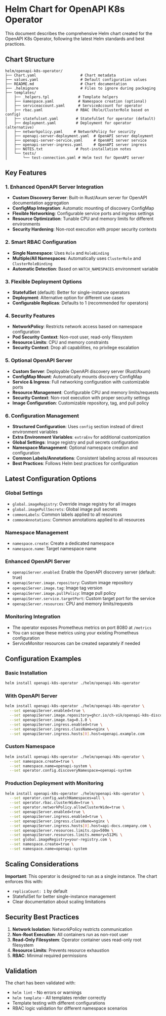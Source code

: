 # Helm Chart for OpenAPI K8s Operator

This document describes the comprehensive Helm chart created for the OpenAPI K8s Operator, following the latest Helm standards and best practices.

## Chart Structure

```
helm/openapi-k8s-operator/
├── Chart.yaml                    # Chart metadata
├── values.yaml                   # Default configuration values
├── README.md                     # Chart documentation
├── .helmignore                   # Files to ignore during packaging
├── templates/
│   ├── _helpers.tpl             # Template helpers
│   ├── namespace.yaml           # Namespace creation (optional)
│   ├── serviceaccount.yaml      # ServiceAccount for operator
│   ├── rbac.yaml               # RBAC (Role/ClusterRole based on config)
│   ├── statefulset.yaml        # StatefulSet for operator (default)
│   ├── deployment.yaml         # Deployment for operator (alternative)
│   ├── networkpolicy.yaml     # NetworkPolicy for security
│   ├── openapi-server-deployment.yaml  # OpenAPI server deployment
│   ├── openapi-server-service.yaml     # OpenAPI server service
│   ├── openapi-server-ingress.yaml     # OpenAPI server ingress
│   ├── NOTES.txt               # Post-installation notes
│   └── tests/
│       └── test-connection.yaml # Helm test for OpenAPI server
```

## Key Features

### 1. Enhanced OpenAPI Server Integration

- **Custom Discovery Server**: Built-in Rust/Axum server for OpenAPI documentation aggregation
- **ConfigMap Integration**: Automatic mounting of discovery ConfigMap
- **Flexible Networking**: Configurable service ports and ingress settings
- **Resource Optimization**: Tunable CPU and memory limits for different environments
- **Security Hardening**: Non-root execution with proper security contexts

### 2. Smart RBAC Configuration

- **Single Namespace**: Uses `Role` and `RoleBinding`
- **Multiple/All Namespaces**: Automatically uses `ClusterRole` and `ClusterRoleBinding`
- **Automatic Detection**: Based on `WATCH_NAMESPACES` environment variable

### 3. Flexible Deployment Options

- **StatefulSet** (default): Better for single-instance operators
- **Deployment**: Alternative option for different use cases
- **Configurable Replicas**: Defaults to 1 (recommended for operators)

### 4. Security Features

- **NetworkPolicy**: Restricts network access based on namespace configuration
- **Pod Security Context**: Non-root user, read-only filesystem
- **Resource Limits**: CPU and memory constraints
- **Security Context**: Drop all capabilities, no privilege escalation

### 5. Optional OpenAPI Server

- **Custom Server**: Deployable OpenAPI discovery server (Rust/Axum)
- **ConfigMap Mount**: Automatically mounts discovery ConfigMap
- **Service & Ingress**: Full networking configuration with customizable ports
- **Resource Management**: Configurable CPU and memory limits/requests
- **Security Context**: Non-root execution with proper security settings
- **Image Configuration**: Customizable repository, tag, and pull policy

### 6. Configuration Management

- **Structured Configuration**: Uses `config` section instead of direct environment variables
- **Extra Environment Variables**: `extraEnv` for additional customization
- **Global Settings**: Image registry and pull secrets configuration
- **Namespace Management**: Optional namespace creation and configuration
- **Common Labels/Annotations**: Consistent labeling across all resources
- **Best Practices**: Follows Helm best practices for configuration

## Latest Configuration Options

### Global Settings
- `global.imageRegistry`: Override image registry for all images
- `global.imagePullSecrets`: Global image pull secrets
- `commonLabels`: Common labels applied to all resources
- `commonAnnotations`: Common annotations applied to all resources

### Namespace Management
- `namespace.create`: Create a dedicated namespace
- `namespace.name`: Target namespace name

### Enhanced OpenAPI Server
- `openapiServer.enabled`: Enable the OpenAPI discovery server (default: true)
- `openapiServer.image.repository`: Custom image repository
- `openapiServer.image.tag`: Image tag version
- `openapiServer.image.pullPolicy`: Image pull policy
- `openapiServer.service.targetPort`: Custom target port for the service
- `openapiServer.resources`: CPU and memory limits/requests

### Monitoring Integration
- The operator exposes Prometheus metrics on port 8080 at `/metrics`
- You can scrape these metrics using your existing Prometheus configuration
- ServiceMonitor resources can be created separately if needed

## Configuration Examples

### Basic Installation

```bash
helm install openapi-k8s-operator ./helm/openapi-k8s-operator
```

### With OpenAPI Server

```bash
helm install openapi-k8s-operator ./helm/openapi-k8s-operator \
  --set openapiServer.enabled=true \
  --set openapiServer.image.repository=ghcr.io/ch-vik/openapi-k8s-discovery-server \
  --set openapiServer.image.tag=0.1.0 \
  --set openapiServer.ingress.enabled=true \
  --set openapiServer.ingress.className=nginx \
  --set openapiServer.ingress.hosts[0].host=openapi.example.com
```

### Custom Namespace

```bash
helm install openapi-k8s-operator ./helm/openapi-k8s-operator \
  --set namespace.create=true \
  --set namespace.name=openapi-system \
  --set operator.config.discoveryNamespace=openapi-system
```

### Production Deployment with Monitoring

```bash
helm install openapi-k8s-operator ./helm/openapi-k8s-operator \
  --set operator.config.watchNamespaces=all \
  --set operator.rbac.clusterWide=true \
  --set operator.networkPolicy.allowClusterWide=true \
  --set openapiServer.enabled=true \
  --set openapiServer.ingress.enabled=true \
  --set openapiServer.ingress.className=nginx \
  --set openapiServer.ingress.hosts[0].host=api-docs.company.com \
  --set openapiServer.resources.limits.cpu=500m \
  --set openapiServer.resources.limits.memory=512Mi \
  --set global.imageRegistry=your-registry.com \
  --set namespace.create=true \
  --set namespace.name=openapi-system
```

## Scaling Considerations

**Important**: This operator is designed to run as a single instance. The chart enforces this with:

- `replicaCount: 1` by default
- StatefulSet for better single-instance management
- Clear documentation about scaling limitations

## Security Best Practices

1. **Network Isolation**: NetworkPolicy restricts communication
2. **Non-Root Execution**: All containers run as non-root user
3. **Read-Only Filesystem**: Operator container uses read-only root filesystem
4. **Resource Limits**: Prevents resource exhaustion
5. **RBAC**: Minimal required permissions

## Validation

The chart has been validated with:

- `helm lint` - No errors or warnings
- `helm template` - All templates render correctly
- Template testing with different configurations
- RBAC logic validation for different namespace scenarios
